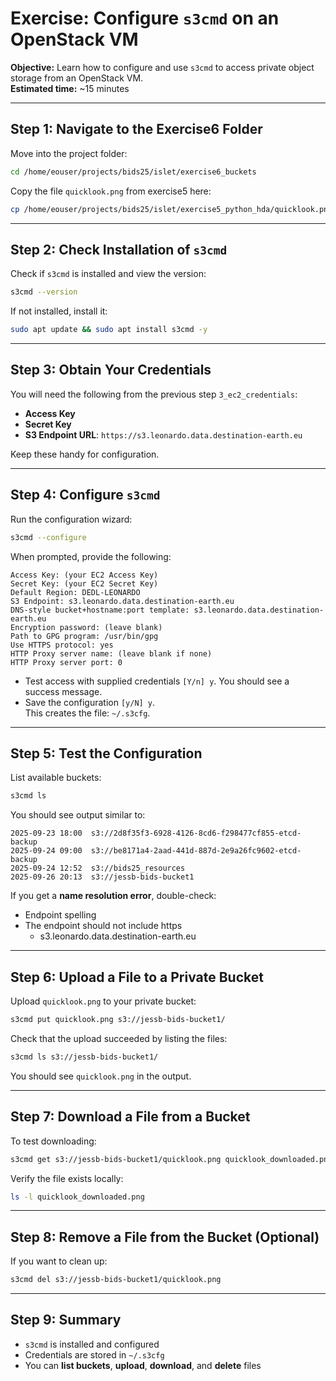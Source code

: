 # Exercise: Configure `s3cmd` on an OpenStack VM

**Objective:** Learn how to configure and use `s3cmd` to access private object storage from an OpenStack VM.  
**Estimated time:** ~15 minutes

---

## Step 1: Navigate to the Exercise6 Folder

Move into the project folder:

```bash
cd /home/eouser/projects/bids25/islet/exercise6_buckets
```

Copy the file `quicklook.png` from exercise5 here:

```bash
cp /home/eouser/projects/bids25/islet/exercise5_python_hda/quicklook.png .
```

---

## Step 2: Check Installation of `s3cmd`

Check if `s3cmd` is installed and view the version:

```bash
s3cmd --version
```

If not installed, install it:

```bash
sudo apt update && sudo apt install s3cmd -y
```

---

## Step 3: Obtain Your Credentials

You will need the following from the previous step `3_ec2_credentials`:

- **Access Key**
- **Secret Key**
- **S3 Endpoint URL**: `https://s3.leonardo.data.destination-earth.eu`

Keep these handy for configuration.

---

## Step 4: Configure `s3cmd`

Run the configuration wizard:

```bash
s3cmd --configure
```

When prompted, provide the following:

```text
Access Key: (your EC2 Access Key)
Secret Key: (your EC2 Secret Key)
Default Region: DEDL-LEONARDO
S3 Endpoint: s3.leonardo.data.destination-earth.eu
DNS-style bucket+hostname:port template: s3.leonardo.data.destination-earth.eu
Encryption password: (leave blank)
Path to GPG program: /usr/bin/gpg
Use HTTPS protocol: yes
HTTP Proxy server name: (leave blank if none)
HTTP Proxy server port: 0
```

- Test access with supplied credentials `[Y/n] y`. You should see a success message.
- Save the configuration `[y/N] y`.  
  This creates the file: `~/.s3cfg`.

---

## Step 5: Test the Configuration

List available buckets:

```bash
s3cmd ls
```

You should see output similar to:

```text
2025-09-23 18:00  s3://2d8f35f3-6928-4126-8cd6-f298477cf855-etcd-backup
2025-09-24 09:00  s3://be8171a4-2aad-441d-887d-2e9a26fc9602-etcd-backup
2025-09-24 12:52  s3://bids25_resources
2025-09-26 20:13  s3://jessb-bids-bucket1
```

If you get a **name resolution error**, double-check:

- Endpoint spelling
- The endpoint should not include https
  - s3.leonardo.data.destination-earth.eu

---

## Step 6: Upload a File to a Private Bucket

Upload `quicklook.png` to your private bucket:

```bash
s3cmd put quicklook.png s3://jessb-bids-bucket1/
```

Check that the upload succeeded by listing the files:

```bash
s3cmd ls s3://jessb-bids-bucket1/
```

You should see `quicklook.png` in the output.

---

## Step 7: Download a File from a Bucket

To test downloading:

```bash
s3cmd get s3://jessb-bids-bucket1/quicklook.png quicklook_downloaded.png
```

Verify the file exists locally:

```bash
ls -l quicklook_downloaded.png
```

---

## Step 8: Remove a File from the Bucket (Optional)

If you want to clean up:

```bash
s3cmd del s3://jessb-bids-bucket1/quicklook.png
```

---

## Step 9: Summary

- `s3cmd` is installed and configured
- Credentials are stored in `~/.s3cfg`
- You can **list buckets**, **upload**, **download**, and **delete** files


